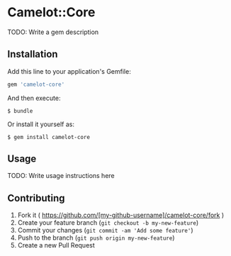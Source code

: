 # Camelot::Core

TODO: Write a gem description

## Installation

Add this line to your application's Gemfile:

```ruby
gem 'camelot-core'
```

And then execute:

    $ bundle

Or install it yourself as:

    $ gem install camelot-core

## Usage

TODO: Write usage instructions here

## Contributing

1. Fork it ( https://github.com/[my-github-username]/camelot-core/fork )
2. Create your feature branch (`git checkout -b my-new-feature`)
3. Commit your changes (`git commit -am 'Add some feature'`)
4. Push to the branch (`git push origin my-new-feature`)
5. Create a new Pull Request
